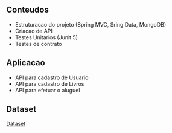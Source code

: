 ## Conteudos
- Estruturacao do projeto (Spring MVC, Sring Data, MongoDB)
- Criacao de API 
- Testes Unitarios (Junit 5)
- Testes de contrato  

## Aplicacao
- API para cadastro de Usuario
- API para cadastro de Livros 
- API para efetuar o aluguel

## Dataset
[Dataset](https://drive.google.com/file/d/1t0Pnt9aFmR3w0FHvuXYtP8PKPmS2CURn/view?usp=sharing)

